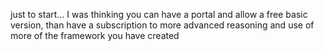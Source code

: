 just to start... I was thinking you can have a portal and allow a free basic version, than have a subscription to more advanced reasoning and use of more of the framework you have created
